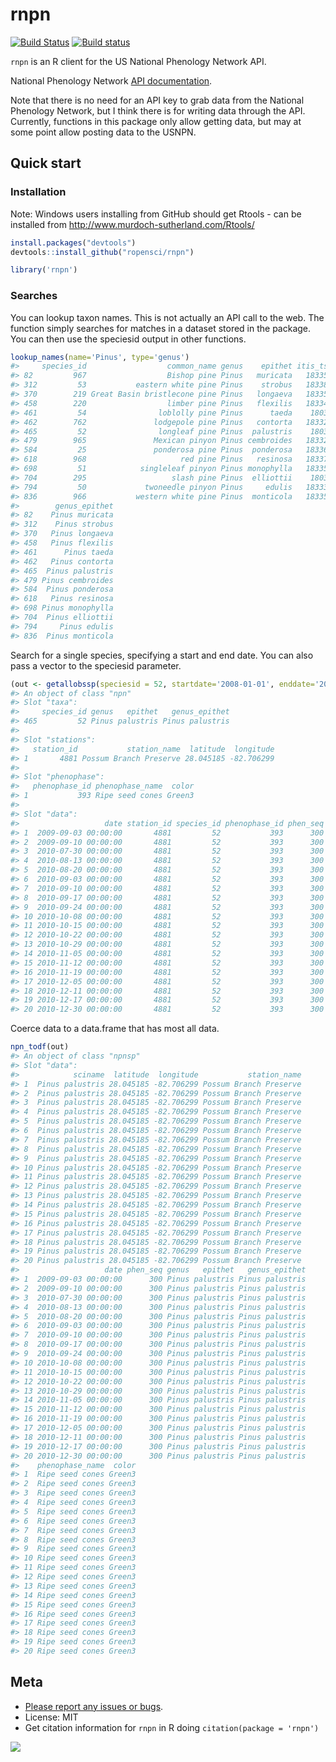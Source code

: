 rnpn
========



[![Build Status](https://api.travis-ci.org/ropensci/rnpn.png)](https://travis-ci.org/ropensci/rnpn)
[![Build status](https://ci.appveyor.com/api/projects/status/es65utr5jmfmcsrg/branch/master)](https://ci.appveyor.com/project/sckott/rnpn/branch/master)

`rnpn` is an R client for the US National Phenology Network API.

National Phenology Network [API documentation](https://docs.google.com/document/d/1yNjupricKOAXn6tY1sI7-EwkcfwdGUZ7lxYv7fcPjO8/edit?hl=en_US).

Note that there is no need for an API key to grab data from the National Phenology Network, but I think there is for writing data through the API. Currently, functions in this package only allow getting data, but may at some point allow posting data to the USNPN.

## Quick start

### Installation

Note: Windows users installing from GitHub should get Rtools - can be installed from http://www.murdoch-sutherland.com/Rtools/


```r
install.packages("devtools")
devtools::install_github("ropensci/rnpn")
```


```r
library('rnpn')
```

### Searches

You can lookup taxon names. This is not actually an API call to the web. The function simply searches for matches in a dataset stored in the package. You can then use the speciesid output in other functions.


```r
lookup_names(name='Pinus', type='genus')
#>     species_id                  common_name genus    epithet itis_tsn
#> 82         967                  Bishop pine Pinus   muricata   183359
#> 312         53           eastern white pine Pinus    strobus   183385
#> 370        219 Great Basin bristlecone pine Pinus   longaeva   183352
#> 458        220                  limber pine Pinus   flexilis   183343
#> 461         54                loblolly pine Pinus      taeda    18037
#> 462        762               lodgepole pine Pinus   contorta   183327
#> 465         52                longleaf pine Pinus  palustris    18038
#> 479        965               Mexican pinyon Pinus cembroides   183321
#> 584         25               ponderosa pine Pinus  ponderosa   183365
#> 618        968                     red pine Pinus   resinosa   183375
#> 698         51            singleleaf pinyon Pinus monophylla   183353
#> 704        295                   slash pine Pinus  elliottii    18036
#> 794         50             twoneedle pinyon Pinus     edulis   183336
#> 836        966           western white pine Pinus  monticola   183356
#>        genus_epithet
#> 82    Pinus muricata
#> 312    Pinus strobus
#> 370   Pinus longaeva
#> 458   Pinus flexilis
#> 461      Pinus taeda
#> 462   Pinus contorta
#> 465  Pinus palustris
#> 479 Pinus cembroides
#> 584  Pinus ponderosa
#> 618   Pinus resinosa
#> 698 Pinus monophylla
#> 704  Pinus elliottii
#> 794     Pinus edulis
#> 836  Pinus monticola
```

Search for a single species, specifying a start and end date. You can also pass a vector to the speciesid parameter.


```r
(out <- getallobssp(speciesid = 52, startdate='2008-01-01', enddate='2010-12-31'))
#> An object of class "npn"
#> Slot "taxa":
#>     species_id genus   epithet   genus_epithet
#> 465         52 Pinus palustris Pinus palustris
#> 
#> Slot "stations":
#>   station_id           station_name  latitude  longitude
#> 1       4881 Possum Branch Preserve 28.045185 -82.706299
#> 
#> Slot "phenophase":
#>   phenophase_id phenophase_name  color
#> 1           393 Ripe seed cones Green3
#> 
#> Slot "data":
#>                   date station_id species_id phenophase_id phen_seq
#> 1  2009-09-03 00:00:00       4881         52           393      300
#> 2  2009-09-10 00:00:00       4881         52           393      300
#> 3  2010-07-30 00:00:00       4881         52           393      300
#> 4  2010-08-13 00:00:00       4881         52           393      300
#> 5  2010-08-20 00:00:00       4881         52           393      300
#> 6  2010-09-03 00:00:00       4881         52           393      300
#> 7  2010-09-10 00:00:00       4881         52           393      300
#> 8  2010-09-17 00:00:00       4881         52           393      300
#> 9  2010-09-24 00:00:00       4881         52           393      300
#> 10 2010-10-08 00:00:00       4881         52           393      300
#> 11 2010-10-15 00:00:00       4881         52           393      300
#> 12 2010-10-22 00:00:00       4881         52           393      300
#> 13 2010-10-29 00:00:00       4881         52           393      300
#> 14 2010-11-05 00:00:00       4881         52           393      300
#> 15 2010-11-12 00:00:00       4881         52           393      300
#> 16 2010-11-19 00:00:00       4881         52           393      300
#> 17 2010-12-05 00:00:00       4881         52           393      300
#> 18 2010-12-11 00:00:00       4881         52           393      300
#> 19 2010-12-17 00:00:00       4881         52           393      300
#> 20 2010-12-30 00:00:00       4881         52           393      300
```

Coerce data to a data.frame that has most all data.


```r
npn_todf(out)
#> An object of class "npnsp"
#> Slot "data":
#>            sciname  latitude  longitude           station_name
#> 1  Pinus palustris 28.045185 -82.706299 Possum Branch Preserve
#> 2  Pinus palustris 28.045185 -82.706299 Possum Branch Preserve
#> 3  Pinus palustris 28.045185 -82.706299 Possum Branch Preserve
#> 4  Pinus palustris 28.045185 -82.706299 Possum Branch Preserve
#> 5  Pinus palustris 28.045185 -82.706299 Possum Branch Preserve
#> 6  Pinus palustris 28.045185 -82.706299 Possum Branch Preserve
#> 7  Pinus palustris 28.045185 -82.706299 Possum Branch Preserve
#> 8  Pinus palustris 28.045185 -82.706299 Possum Branch Preserve
#> 9  Pinus palustris 28.045185 -82.706299 Possum Branch Preserve
#> 10 Pinus palustris 28.045185 -82.706299 Possum Branch Preserve
#> 11 Pinus palustris 28.045185 -82.706299 Possum Branch Preserve
#> 12 Pinus palustris 28.045185 -82.706299 Possum Branch Preserve
#> 13 Pinus palustris 28.045185 -82.706299 Possum Branch Preserve
#> 14 Pinus palustris 28.045185 -82.706299 Possum Branch Preserve
#> 15 Pinus palustris 28.045185 -82.706299 Possum Branch Preserve
#> 16 Pinus palustris 28.045185 -82.706299 Possum Branch Preserve
#> 17 Pinus palustris 28.045185 -82.706299 Possum Branch Preserve
#> 18 Pinus palustris 28.045185 -82.706299 Possum Branch Preserve
#> 19 Pinus palustris 28.045185 -82.706299 Possum Branch Preserve
#> 20 Pinus palustris 28.045185 -82.706299 Possum Branch Preserve
#>                   date phen_seq genus   epithet   genus_epithet
#> 1  2009-09-03 00:00:00      300 Pinus palustris Pinus palustris
#> 2  2009-09-10 00:00:00      300 Pinus palustris Pinus palustris
#> 3  2010-07-30 00:00:00      300 Pinus palustris Pinus palustris
#> 4  2010-08-13 00:00:00      300 Pinus palustris Pinus palustris
#> 5  2010-08-20 00:00:00      300 Pinus palustris Pinus palustris
#> 6  2010-09-03 00:00:00      300 Pinus palustris Pinus palustris
#> 7  2010-09-10 00:00:00      300 Pinus palustris Pinus palustris
#> 8  2010-09-17 00:00:00      300 Pinus palustris Pinus palustris
#> 9  2010-09-24 00:00:00      300 Pinus palustris Pinus palustris
#> 10 2010-10-08 00:00:00      300 Pinus palustris Pinus palustris
#> 11 2010-10-15 00:00:00      300 Pinus palustris Pinus palustris
#> 12 2010-10-22 00:00:00      300 Pinus palustris Pinus palustris
#> 13 2010-10-29 00:00:00      300 Pinus palustris Pinus palustris
#> 14 2010-11-05 00:00:00      300 Pinus palustris Pinus palustris
#> 15 2010-11-12 00:00:00      300 Pinus palustris Pinus palustris
#> 16 2010-11-19 00:00:00      300 Pinus palustris Pinus palustris
#> 17 2010-12-05 00:00:00      300 Pinus palustris Pinus palustris
#> 18 2010-12-11 00:00:00      300 Pinus palustris Pinus palustris
#> 19 2010-12-17 00:00:00      300 Pinus palustris Pinus palustris
#> 20 2010-12-30 00:00:00      300 Pinus palustris Pinus palustris
#>    phenophase_name  color
#> 1  Ripe seed cones Green3
#> 2  Ripe seed cones Green3
#> 3  Ripe seed cones Green3
#> 4  Ripe seed cones Green3
#> 5  Ripe seed cones Green3
#> 6  Ripe seed cones Green3
#> 7  Ripe seed cones Green3
#> 8  Ripe seed cones Green3
#> 9  Ripe seed cones Green3
#> 10 Ripe seed cones Green3
#> 11 Ripe seed cones Green3
#> 12 Ripe seed cones Green3
#> 13 Ripe seed cones Green3
#> 14 Ripe seed cones Green3
#> 15 Ripe seed cones Green3
#> 16 Ripe seed cones Green3
#> 17 Ripe seed cones Green3
#> 18 Ripe seed cones Green3
#> 19 Ripe seed cones Green3
#> 20 Ripe seed cones Green3
```

## Meta

* [Please report any issues or bugs](https://github.com/ropensci/rnpn/issues).
* License: MIT
* Get citation information for `rnpn` in R doing `citation(package = 'rnpn')`

[![](http://ropensci.org/public_images/github_footer.png)](http://ropensci.org)
